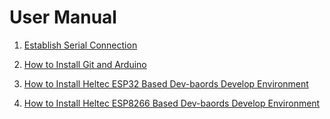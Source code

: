 # User Manual


1. [Establish Serial Connection](en/user_manual/establish_serial_connection)

2. [How to Install Git and Arduino](en/user_manual/how_to_install_git_and_arduino)

3. [How to Install Heltec ESP32 Based Dev-baords Develop Environment](en/user_manual/how_to_install_esp32_Arduino)

4. [How to Install Heltec ESP8266 Based Dev-baords Develop Environment](en/user_manual/how_to_install_esp32_Arduino_MacOS)
 